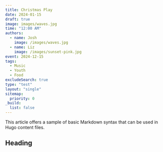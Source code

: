 ```yaml
---
title: Christmas Play
date: 2024-01-15
draft: true
image: images/waves.jpg
time: "12:00 AM"
authors:
  - name: Josh
    image: /images/waves.jpg
  - name: Liz
    image: /images/sunset-pink.jpg
event: 2024-12-15
tags:
  - Music
  - Youth
  - Food
excludeSearch: true
type: "test"
layout: "single"
sitemap:
  priority: 0
_build:
  list: false
---
```


This article offers a sample of basic Markdown syntax that can be used in Hugo content files.

<!--more-->

## Heading
